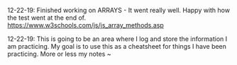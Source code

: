 

12-22-19: Finished working on ARRAYS - It went really well. Happy with how the test went at the end of. https://www.w3schools.com/js/js_array_methods.asp

12-22-19: This is going to be an area where I log and store the information I am practicing. My goal is to use this as a cheatsheet for things I have been practicing. More or less my notes ~
